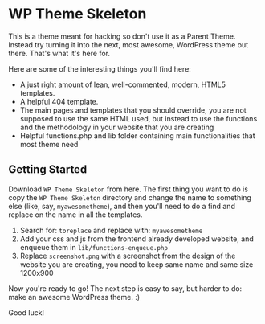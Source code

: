 WP Theme Skeleton
===

This is a theme meant for hacking so don't use it as a Parent Theme. Instead try turning it into the next, most awesome, WordPress theme out there. That's what it's here for.

Here are some of the interesting things you'll find here:

* A just right amount of lean, well-commented, modern, HTML5 templates.
* A helpful 404 template.
* The main pages and templates that you should override, you are not supposed to use the same HTML used, but instead to use the functions and the methodology in your website that you are creating
* Helpful functions.php and lib folder containing main functionalities that most theme need

Getting Started
---------------

Download `WP Theme Skeleton` from here. The first thing you want to do is copy the `WP Theme Skeleton` directory and change the name to something else (like, say, `myawesometheme`), and then you'll need to do a find and replace on the name in all the templates.

1. Search for: `toreplace` and replace with: `myawesometheme`
2. Add your css and js from the frontend already developed website, and enqueue them in `lib/functions-enqueue.php`
3. Replace `screenshot.png` with a screenshot from the design of the website you are creating, you need to keep same name and same size 1200x900

Now you're ready to go! The next step is easy to say, but harder to do: make an awesome WordPress theme. :)

Good luck!